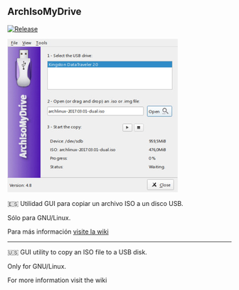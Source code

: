 ## ArchIsoMyDrive

[![Release](https://img.shields.io/github/v/release/daltomi/ArchIsoMyDrive)](https://github.com/daltomi/ArchIsoMyDrive/releases/latest)


<img src="https://github.com/daltomi/ArchIsoMyDrive/raw/master/screenshot/main.jpg"/>

:es: Utilidad GUI para copiar un archivo ISO a un disco USB.

Sólo para GNU/Linux.

Para más información [visite la wiki](https://github.com/daltomi/ArchIsoMyDrive/wiki/Espa%C3%B1ol)

---

:us: GUI utility to copy an ISO file to a USB disk.

Only for GNU/Linux.

For more information visit the wiki
